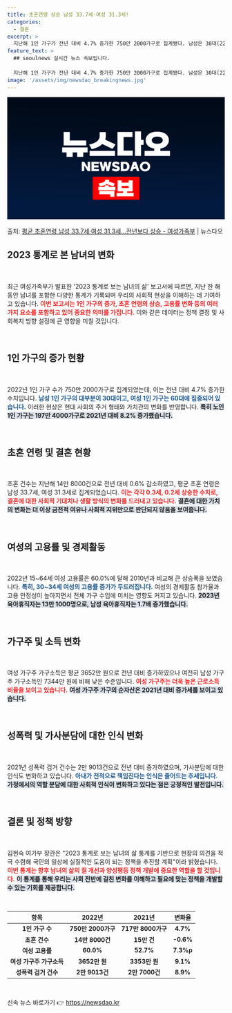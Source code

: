 ```yaml
---
title: 초혼연령 상승 남성 33.7세·여성 31.3세!
categories:
  - 결혼
excerpt: >
  지난해 1인 가구가 전년 대비 4.7% 증가한 750만 2000가구로 집계됐다. 남성은 30대(22.0%)여…
feature_text: >
  ## seoulnews 실시간 뉴스 속보입니다.

  지난해 1인 가구가 전년 대비 4.7% 증가한 750만 2000가구로 집계됐다. 남성은 30대(22.0%)여…
image: '/assets/img/newsdao_breakingnews.jpg'
---
```


![뉴스다오 속보](/assets/img/newsdao_breakingnews.jpg)

<p>출처: <a href="https://newsdao.kr/1837" rel="dofollow">평균 초혼연령 남성 33.7세·여성 31.3세…전년보다 상승 - 여성가족부</a> | 뉴스다오</p>

<h2 data-ke-size="size26">2023 통계로 본 남녀의 변화</h2>
<p data-ke-size="size16">&nbsp;</p>
최근 여성가족부가 발표한 '2023 통계로 보는 남녀의 삶' 보고서에 따르면, 지난 한 해 동안 남녀를 포함한 다양한 통계가 기록되며 우리의 사회적 현상을 이해하는 데 기여하고 있습니다. <b><span style="color: #ee2323;">이번 보고서는 1인 가구의 증가, 초혼 연령의 상승, 고용률 변화 등의 여러 가지 요소를 포함하고 있어 중요한 의미를 가집니다.</span></b> 이와 같은 데이터는 정책 결정 및 사회복지 방향 설정에 큰 영향을 미칠 것입니다.

<p data-ke-size="size16">&nbsp;</p>

<h2 data-ke-size="size26">1인 가구의 증가 현황</h2>
<p data-ke-size="size16">&nbsp;</p>
2022년 1인 가구 수가 750만 2000가구로 집계되었는데, 이는 전년 대비 4.7% 증가한 수치입니다. <b><span style="color: #1a5490;">남성 1인 가구의 대부분이 30대이고, 여성 1인 가구는 60대에 집중되어 있습니다.</span></b> 이러한 현상은 현대 사회의 주거 형태와 가치관의 변화를 반영합니다. <b><span style="background-color: #21538527;">특히 노인 1인 가구는 197만 4000가구로 2021년 대비 8.2% 증가했습니다.</span></b>

<p data-ke-size="size16">&nbsp;</p>

<h2 data-ke-size="size26">초혼 연령 및 결혼 현황</h2>
<p data-ke-size="size16">&nbsp;</p>
초혼 건수는 지난해 14만 8000건으로 전년 대비 0.6% 감소하였고, 평균 초혼 연령은 남성 33.7세, 여성 31.3세로 집계되었습니다. <b><span style="color: #ee2323;">이는 각각 0.3세, 0.2세 상승한 수치로, 결혼에 대한 사회적 기대치나 생활 방식의 변화를 드러내고 있습니다.</span></b> <b><span style="background-color: #21538527;">결혼에 대한 가치의 변화는 더 이상 금전적 여유나 사회적 지위만으로 판단되지 않음을 보여줍니다.</span></b>

<p data-ke-size="size16">&nbsp;</p>

<h2 data-ke-size="size26">여성의 고용률 및 경제활동</h2>
<p data-ke-size="size16">&nbsp;</p>
2022년 15~64세 여성 고용률은 60.0%에 달해 2010년과 비교해 큰 상승폭을 보였습니다. <b><span style="color: #1a5490;">특히, 30~34세 여성의 고용률 증가가 두드러집니다.</span></b> 여성의 경제활동 참가율과 고용 안정성이 높아지면서 전체 가구 수입에 미치는 영향도 커지고 있습니다. <b><span style="background-color: #21538527;">2023년 육아휴직자는 13만 1000명으로, 남성 육아휴직자는 1.7배 증가했습니다.</span></b>

<p data-ke-size="size16">&nbsp;</p>

<h2 data-ke-size="size26">가구주 및 소득 변화</h2>
<p data-ke-size="size16">&nbsp;</p>
여성 가구주 가구소득은 평균 3652만 원으로 전년 대비 증가하였으나 여전히 남성 가구주 가구소득인 7344만 원에 비해 낮은 수준입니다. <b><span style="color: #ee2323;">여성 가구주는 더욱 높은 근로소득 비율을 보이고 있습니다.</span></b> <b><span style="background-color: #21538527;">여성 가구주 가구의 순자산은 2021년 대비 증가세를 보이고 있습니다.</span></b>

<p data-ke-size="size16">&nbsp;</p>

<h2 data-ke-size="size26">성폭력 및 가사분담에 대한 인식 변화</h2>
<p data-ke-size="size16">&nbsp;</p>
2021년 성폭력 검거 건수는 2만 9013건으로 전년 대비 증가하였으며, 가사분담에 대한 인식도 변화하고 있습니다. <b><span style="color: #1a5490;">아내가 전적으로 책임진다는 인식은 줄어드는 추세입니다.</span></b> <b><span style="background-color: #21538527;">가정에서의 역할 분담에 대한 사회적 인식이 변화하고 있다는 점은 긍정적인 발전입니다.</span></b>

<p data-ke-size="size16">&nbsp;</p>

<h2 data-ke-size="size26">결론 및 정책 방향</h2>
<p data-ke-size="size16">&nbsp;</p>
김현숙 여가부 장관은 "2023 통계로 보는 남녀의 삶 통계를 기반으로 현장의 의견을 적극 수렴해 국민의 일상에 실질적인 도움이 되는 정책을 추진할 계획"이라 밝혔습니다. <b><span style="color: #ee2323;">이번 통계는 향후 남녀의 삶의 질 개선과 양성평등 정책 개발에 중요한 역할을 할 것입니다.</span></b> <b><span style="background-color: #21538527;">이 통계를 통해 우리는 사회 전반에 걸친 변화를 이해하고 필요에 맞는 정책을 개발할 수 있는 기회를 제공합니다.</span></b>

<p data-ke-size="size16">&nbsp;</p>

<table>
<thead>
<tr>
<th style="text-align: center;">항목</th>
<th style="text-align: center;">2022년</th>
<th style="text-align: center;">2021년</th>
<th style="text-align: center;">변화율</th>
</tr>
</thead>
<tbody>
<tr>
<td style="text-align: center; height: 17px;"><b>1인 가구 수</b></td>
<td style="text-align: center; height: 17px;"><b>750만 2000가구</b></td>
<td style="text-align: center; height: 17px;"><b>717만 8000가구</b></td>
<td style="text-align: center; height: 17px;"><b>4.7%</b></td>
</tr>
<tr>
<td style="text-align: center; height: 17px;"><b>초혼 건수</b></td>
<td style="text-align: center; height: 17px;"><b>14만 8000건</b></td>
<td style="text-align: center; height: 17px;"><b>15만 건</b></td>
<td style="text-align: center; height: 17px;"><b>-0.6%</b></td>
</tr>
<tr>
<td style="text-align: center; height: 17px;"><b>여성 고용률</b></td>
<td style="text-align: center; height: 17px;"><b>60.0%</b></td>
<td style="text-align: center; height: 17px;"><b>52.7%</b></td>
<td style="text-align: center; height: 17px;"><b>7.3%p</b></td>
</tr>
<tr>
<td style="text-align: center; height: 17px;"><b>여성 가구주 가구소득</b></td>
<td style="text-align: center; height: 17px;"><b>3652만 원</b></td>
<td style="text-align: center; height: 17px;"><b>3353만 원</b></td>
<td style="text-align: center; height: 17px;"><b>9.1%</b></td>
</tr>
<tr>
<td style="text-align: center; height: 17px;"><b>성폭력 검거 건수</b></td>
<td style="text-align: center; height: 17px;"><b>2만 9013건</b></td>
<td style="text-align: center; height: 17px;"><b>2만 7000건</b></td>
<td style="text-align: center; height: 17px;"><b>8.9%</b></td>
</tr>
</tbody>
</table>

<p data-ke-size="size16">&nbsp;</p>
 

신속 뉴스 바로가기 👉 <a href="https://newsdao.kr" rel="dofollow">https://newsdao.kr</a>


